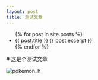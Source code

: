 ```yaml
---
layout: post
title: 测试文章
---
```


<ul>
  {% for post in site.posts %}
    <li>
      <a href="{{ post.url }}">{{ post.title }}</a>
      {{ post.excerpt }}
    </li>
  {% endfor %}
</ul>
# 这是个测试文章



![pokemon_h](/Users/junhuashao/Documents/个人/ginhoor.github.io/_posts/assets/pokemon_h.jpg)